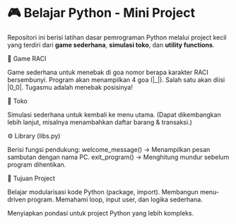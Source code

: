 ﻿# 🎮 Belajar Python - Mini Project

Repositori ini berisi latihan dasar pemrograman Python melalui project kecil yang terdiri dari **game sederhana**, **simulasi toko**, dan **utility functions**.

🎲 Game RACI

Game sederhana untuk menebak di goa nomor berapa karakter RACI bersembunyi.
Program akan menampilkan 4 goa (|_|). Salah satu akan diisi |0_0|.
Tugasmu adalah menebak posisinya!

🛒 Toko

Simulasi sederhana untuk kembali ke menu utama.
(Dapat dikembangkan lebih lanjut, misalnya menambahkan daftar barang & transaksi.)

⚙️ Library (libs.py)

Berisi fungsi pendukung:
welcome_message() → Menampilkan pesan sambutan dengan nama PC.
exit_program() → Menghitung mundur sebelum program dihentikan.

📌 Tujuan Project

Belajar modularisasi kode Python (package, import).
Membangun menu-driven program.
Memahami loop, input user, dan logika sederhana.

Menyiapkan pondasi untuk project Python yang lebih kompleks.
